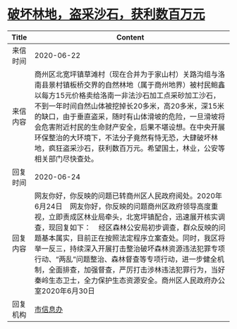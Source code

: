 # <a href="http://www.shangluo.gov.cn/zmhd/ldxxxx.jsp?urltype=leadermail.LeaderMailContentUrl&wbtreeid=1112&leadermailid=6075">破坏林地，盗采沙石，获利数百万元</a>
|Title|Content|
|:---:|---|
|来信时间|2020-06-22|
|来信内容|商州区北宽坪镇草滩村（现在合并为于家山村）关路沟组与洛南县景村镇板桥交界的自然林地（属于商州地界）被村民鲍鑫以每方15元价格卖给洛南一非法沙石加工点采砂加工沙石，不到一年时间自然山体被挖掉长20多米，高20多米，深15米的缺口，由于垂直盗采，随时有山体滑坡的危险，一旦滑坡将会危害附近村民的生命财产安全，后果不堪设想。在中央开展环保整治的大环境下，不法分子竟然有恃无恐，大肆破坏林地，疯狂盗采沙石，获利数百万元。希望国土，林业，公安等相关部门尽快查处。|
|回复时间|2020-06-24|
|回复内容|网友你好，你反映的问题已转商州区人民政府阅处。2020年6月24日    网友你好，你反映的问题商州区政府领导高度重视，立即责成区林业局牵头，北宽坪镇配合，迅速展开核实调查，现回复如下：    经区森林公安局初步调查，群众反映的问题基本属实，目前正在按照法定程序立案查处。同时，我区将举一反三，持续深入开展打击整治破坏森林资源违法犯罪专项行动、“两乱”问题整治、森林督查等专项行动，进一步健全机制，全面排查，加强督查，严厉打击涉林违法犯罪行为，当好秦岭生态卫士，全力保护生态资源安全。商州区人民政府办公室2020年6月30日|
|回复机构|<a href="../../categories/agencies/市信息办.md">市信息办</a>|
